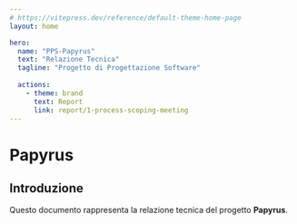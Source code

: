 ```yaml
---
# https://vitepress.dev/reference/default-theme-home-page
layout: home

hero:
  name: "PPS-Papyrus"
  text: "Relazione Tecnica"
  tagline: "Progetto di Progettazione Software"
  
  actions:
    - theme: brand
      text: Report
      link: report/1-process-scoping-meeting
---
```


# Papyrus

## Introduzione

Questo documento rappresenta la relazione tecnica del progetto **Papyrus**.
